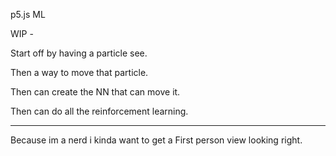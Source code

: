 p5.js ML

WIP -

Start off by having a particle see.

Then a way to move that particle.

Then can create the NN that can move it.

Then can do all the reinforcement learning. 

------------------------------------------

Because im a nerd i kinda want to get a First person view looking right. 
